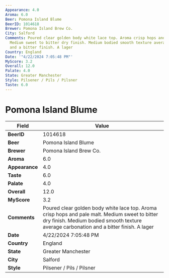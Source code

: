 ```yaml
---
Appearance: 4.0
Aroma: 6.0
Beer: Pomona Island Blume
BeerID: 1014618
Brewer: Pomona Island Brew Co.
City: Salford
Comments: Poured clear golden body white lace top. Aroma crisp hops and pale malt.
  Medium sweet to bitter dry finish. Medium bodied smooth texture average carbonation
  and a bitter finish. A lager
Country: England
Date: '"4/22/2024 7:05:48 PM"'
MyScore: 3.2
Overall: 12.0
Palate: 4.0
State: Greater Manchester
Style: Pilsener / Pils / Pilsner
Taste: 6.0
---
```


# Pomona Island Blume

| Field         | Value |
|---------------|-------|
| **BeerID** | 1014618 |
| **Beer** | Pomona Island Blume |
| **Brewer** | Pomona Island Brew Co. |
| **Aroma** | 6.0 |
| **Appearance** | 4.0 |
| **Taste** | 6.0 |
| **Palate** | 4.0 |
| **Overall** | 12.0 |
| **MyScore** | 3.2 |
| **Comments** | Poured clear golden body white lace top. Aroma crisp hops and pale malt. Medium sweet to bitter dry finish. Medium bodied smooth texture average carbonation and a bitter finish. A lager |
| **Date** | 4/22/2024 7:05:48 PM |
| **Country** | England |
| **State** | Greater Manchester |
| **City** | Salford |
| **Style** | Pilsener / Pils / Pilsner |
